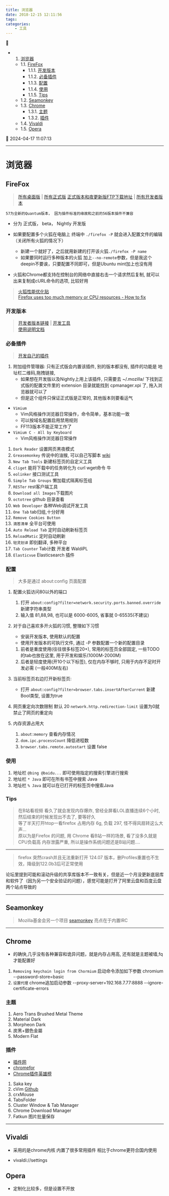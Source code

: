 ```yaml
---
title: 浏览器
date: 2018-12-15 12:11:56
tags: 
categories: 
    - 工具
---
```


💠

- 1. [浏览器](#浏览器)
    - 1.1. [FireFox](#firefox)
        - 1.1.1. [开发版本](#开发版本)
        - 1.1.2. [必备插件](#必备插件)
        - 1.1.3. [配置](#配置)
        - 1.1.4. [使用](#使用)
        - 1.1.5. [Tips](#tips)
    - 1.2. [Seamonkey](#seamonkey)
    - 1.3. [Chrome](#chrome)
        - 1.3.1. [主题](#主题)
        - 1.3.2. [插件](#插件)
    - 1.4. [Vivaldi](#vivaldi)
    - 1.5. [Opera](#opera)

💠 2024-04-17 11:07:13
****************************************
# 浏览器
## FireFox
> [所有桌面版](https://www.mozilla.org/zh-CN/firefox/channel/desktop/) | [所有正式版](https://www.mozilla.org/en-US/firefox/releases/)
> [正式版本和夜更新版FTP下载地址](http://ftp.mozilla.org/pub/firefox/) | [所有开发者版本](http://ftp.mozilla.org/pub/devedition/releases/)

`57为全新的Quantum版本， 因为插件标准的缘故和之前的56版本插件不兼容`

- 分为 正式版， beta， Nightly 开发版 
- 如果要配置多个火狐在电脑上 终端中 `./firefox -P` 就会进入配置文件的编辑（关闭所有火狐的情况下）
    - 新建一个就好了，之后就用新建的打开该火狐`./firefox -P name`
    - 如果要同时运行多种版本的火狐 加上`--no-remote`参数，但是我这个deepin不要诶，只要配置不同即可，但是Ubuntu mint加上也没有用

- 火狐和Chrome都支持在控制台的网络中直接右击一个请求然后复制, 就可以出来复制成cURL命令的选项, 比较好用

> [火狐性能优化贴](https://www.xzcblog.com/post-47.html)  
> [Firefox uses too much memory or CPU resources - How to fix](https://support.mozilla.org/en-US/kb/firefox-uses-too-much-memory-or-cpu-resources)

### 开发版本
> [开发者版本链接](https://www.mozilla.org/zh-CN/firefox/developer/) | [开发工具](https://firefox-dev.tools/)  
> [使用说明文档](https://developer.mozilla.org/zh-CN/docs/Tools?utm_source=devtools&utm_medium=tabbar-menu)

### 必备插件
> [开发自己的插件](https://github.com/Kuangcp/LearnWebExtension)

1. 附加组件管理器: 只有正式版会内置该插件, 别的版本都没有, 插件的功能是 地址栏二维码,拖拽链接,
    - 如果想在开发版以及Nightly上用上该插件, 只需要去 ~/.mozilla/ 下找到正式版的配置文件里的 extension 目录就能找到 cpmanager.xpi 了, 拖入浏览器就可以了
    - 但是这个组件只保证正式版是正常的, 其他版本则要看运气

- `Vimium`
    - Vim风格操作浏览器日常操作，命令简单，基本功能一致
    - 可以按域名配置启用禁用规则
    - FF113版本不能正常工作了
- `Vimium C - All by Keyboard`
    - Vim风格操作浏览器日常操作
1. `Dark Reader` 设置网页黑夜模式
1. `Greasemonkey` 传说中的油猴, 可以自己写脚本 [wiki](https://wiki.greasespot.net/User_Script_Hosting)
1. `New Tab Tools` 新建标签页的自定义工具 
1. `cliget` 能将下载中的任务转化为 curl wget命令 牛
1. `eolinker` 接口测试工具
1. `Simple Tab Groups` 懒加载式隔离标签组
1. `RESTer` rest客户端工具
1. `Download all Images`下载图片
1. `octotree` github 目录查看
1. `Web Developer` 各种Web调试开发工具
1. `One Tab` tab归组,十分好用
1. `Remove Cookies Button`
1. `滴答清单` 全平台可使用
1. `Auto Reload Tab` 定时自动刷新标签页
1. `ReloadMatic` 定时自动刷新
1. `轻灵划译` 即刻翻译, 多种平台
1. `Tab Counter` Tab计数 开发者 WaldiPL
1. `Elasticvue` Elasticsearch 插件

### 配置
> 大多是通过 about:config 页面配置

1. 配置火狐访问80以外的端口
    1. 打开 `about:config?filter=network.security.ports.banned.override` 新建字符串类型
    1. 输入值 81,88,98, 也可以是 6000-6005, 省事就 0-65535(不建议)

1. 对于自己喜欢多开火狐的习惯, 整理如下习惯
    - 安装开发版本, 使用默认的配置
    - 使用开发版本的可执行文件, 通过 -P 参数配置一个新的配置目录
    1. 前者是重度使用(往往很多标签20+), 常用的标签页全部固定, 一些TODO的tab也放在这里, 用于开发和娱乐(1000M-2000M)
    1. 后者是轻度使用(开10个以下标签), 仅在内存不够时, 只用于内存不足时开发必需 (一般400M左右)

1. 当前标签页右边打开新标签页: 
    - 打开 `about:config?filter=browser.tabs.insertAfterCurrent` 新建Bool类型, 设置为true

1. 网页重定向次数限制 默认 20 `network.http.redirection-limit` 设置为0就禁止了网页的重定向

1. 内存资源占用大
    1. `about:memory` 查看内存情况
    1. `dom.ipc.processCount` 降低进程数
    1. `browser.tabs.remote.autostart` 设置 false

### 使用
1. 地址栏 `@bing @baidu...` 即可使用指定的搜索引擎进行搜索
1. 地址栏 `* Java` 即可在所有书签中搜索 Java
1. 地址栏 `% Java` 就可以在已打开的标签页中搜索Java

### Tips
> 在B站看视频 看久了就会发现内存爆炸, 曾经全屏看LOL直播连续6个小时, 然后结束的时候发现出不去了, 要等好久  
> 等了半天打开htop一看firefox 占用内存 6g, 负载 297, 怪不得风扇转这么大声...  
> 原以为是Firefox 的问题, 用 Chrome 看B站一样的场景, 看了没多久就是CPU负载高 内存泄露严重, 所以是操作系统问题还是B站问题....

************************
> firefox 突然crash并且无法重新打开 124.07 版本，删Profiles重置也不生效，降级到122.0b3后可正常使用

论坛里提到可能和滚动升级的共享库版本不一致有关，但是近一个月没更新底层库和软件了（因为另一个安全验证的问题），感觉可能是打开了阿里云盘和百度云盘两个站点导致的

*********************

## Seamonkey
> Mozilla基金会另一个项目 [seamonkey](https://www.seamonkey-project.org/) 亮点在于内置IRC

****************************************

## Chrome
- 的确快,几乎没有各种兼容和诡异问题，就是内存占用高, 还有就是主题被墙,fq才能配置好

1. `Removing keychain login from Chormium` 启动命令添加如下参数 chromium --password-store=basic
1. `设置代理` chrome追加启动参数 --proxy-server=192.168.7.77:8888 --ignore-certificate-errors 

### 主题
1. Aero Trans Brushed Metal Theme
1. Material Dark
1. Morpheon Dark
1. 炭黑+銀色金屬
1. Modern Flat

### 插件 
- [插件网](https://extfans.com/)
- [chromefor](https://www.chromefor.com/)
- [Chrome插件英雄榜](https://github.com/zhaoolee/ChromeAppHeroes)

1. Saka key
1. cVim [Github](https://github.com/1995eaton/chromium-vim)
1. crxMouse 
1. TabsFolder
1. Cluster Window & Tab Manager
1. Chrome Download Manager
1. Fatkun 图片批量保存

************************

## Vivaldi
- 采用的是chrome内核 内置了很多常用插件 相比于chrome更符合国内使用

- vivaldi://settings

## Opera
- 定制化比较多，但是设置不开放
